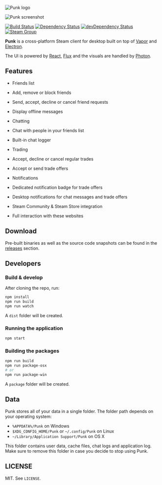 ![Punk logo](https://cloud.githubusercontent.com/assets/2640934/11823554/dde8a120-a374-11e5-8c81-7a91481d5243.png)

![Punk screenshot](https://cloud.githubusercontent.com/assets/2640934/12659057/fc11ad1c-c60c-11e5-841b-8d34e729b8e4.png)

[![Build Status](https://travis-ci.org/scholtzm/punk.svg?branch=master)](https://travis-ci.org/scholtzm/punk)
[![Dependency Status](https://david-dm.org/scholtzm/punk.svg)](https://david-dm.org/scholtzm/punk)
[![devDependency Status](https://david-dm.org/scholtzm/punk/dev-status.svg)](https://david-dm.org/scholtzm/punk#info=devDependencies)
[![Steam Group](https://img.shields.io/badge/steam-group-blue.svg)](http://steamcommunity.com/groups/punkclient)

**Punk** is a cross-platform Steam client for desktop built on top of [Vapor](https://github.com/scholtzm/vapor) and [Electron](http://electron.atom.io/).

The UI is powered by [React](https://facebook.github.io/react/), [Flux](https://facebook.github.io/flux/) and the visuals are handled by [Photon](http://photonkit.com/).

## Features

- Friends list
 - Add, remove or block friends
 - Send, accept, decline or cancel friend requests
 - Display offline messages

- Chatting
 - Chat with people in your friends list
 - Built-in chat logger

- Trading
 - Accept, decline or cancel regular trades
 - Accept or send trade offers

- Notifications
 - Dedicated notification badge for trade offers
 - Desktop notifications for chat messages and trade offers

- Steam Community & Steam Store integration
 - Full interaction with these websites

## Download

Pre-built binaries as well as the source code snapshots can be found in the [releases](https://github.com/scholtzm/punk/releases) section.

## Developers

### Build & develop

After cloning the repo, run:

```sh
npm install
npm run build
npm run watch
```

A `dist` folder will be created.

### Running the application

```sh
npm start
```

### Building the packages

```sh
npm run build
npm run package-osx
# or
npm run package-win
```

A `package` folder will be created.

## Data

Punk stores all of your data in a single folder. The folder path depends on your operating system:

- `%APPDATA%/Punk` on Windows
- `$XDG_CONFIG_HOME/Punk` or `~/.config/Punk` on Linux
- `~/Library/Application Support/Punk` on OS X

This folder contains user data, cache files, chat logs and application log.
Make sure to remove this folder in case you decide to stop using Punk.

## LICENSE

MIT. See `LICENSE`.
